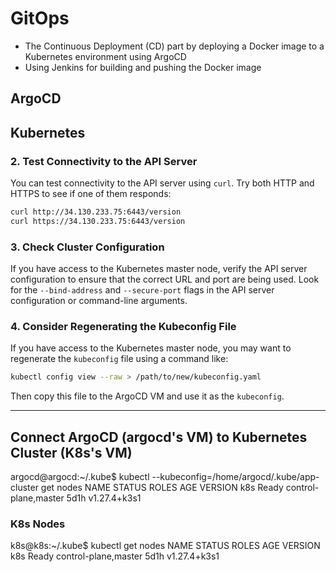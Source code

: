 # GitOps 
* The Continuous Deployment (CD) part by deploying a Docker image to a Kubernetes environment using ArgoCD
* Using Jenkins for building and pushing the Docker image 

## ArgoCD 



## Kubernetes 



### 2. **Test Connectivity to the API Server**
You can test connectivity to the API server using `curl`. Try both HTTP and HTTPS to see if one of them responds:

```bash
curl http://34.130.233.75:6443/version
curl https://34.130.233.75:6443/version
```

### 3. **Check Cluster Configuration**
If you have access to the Kubernetes master node, verify the API server configuration to ensure that the correct URL and port are being used. Look for the `--bind-address` and `--secure-port` flags in the API server configuration or command-line arguments.

### 4. **Consider Regenerating the Kubeconfig File**
If you have access to the Kubernetes master node, you may want to regenerate the `kubeconfig` file using a command like:

```bash
kubectl config view --raw > /path/to/new/kubeconfig.yaml
```

Then copy this file to the ArgoCD VM and use it as the `kubeconfig`.

---
## Connect ArgoCD (argocd's VM) to Kubernetes Cluster (K8s's VM)

argocd@argocd:~/.kube$ kubectl --kubeconfig=/home/argocd/.kube/app-cluster get nodes
NAME   STATUS   ROLES                  AGE    VERSION
k8s    Ready    control-plane,master   5d1h   v1.27.4+k3s1

### K8s Nodes
k8s@k8s:~/.kube$ kubectl get nodes 
NAME   STATUS   ROLES                  AGE    VERSION
k8s    Ready    control-plane,master   5d1h   v1.27.4+k3s1